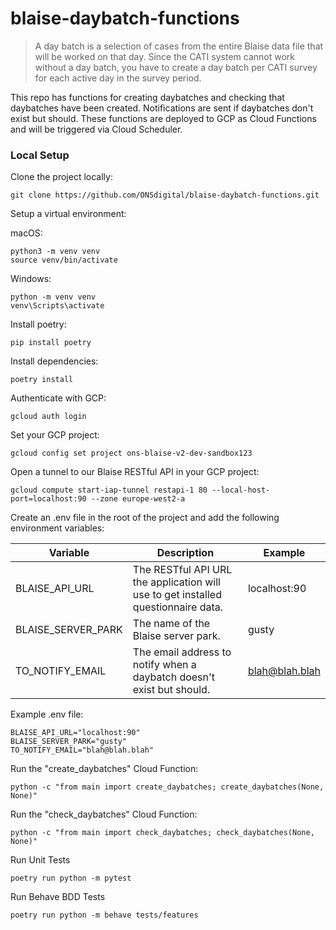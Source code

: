 # blaise-daybatch-functions

> A day batch is a selection of cases from the entire Blaise data file that will be worked on that day. Since the CATI system cannot work without a day batch, you have to create a day batch per CATI survey for each active day in the survey period.

This repo has functions for creating daybatches and checking that daybatches have been created. Notifications are sent
if daybatches don't exist but should. These functions are deployed to GCP as Cloud Functions and will be triggered via
Cloud Scheduler.

### Local Setup

Clone the project locally:

```shell
git clone https://github.com/ONSdigital/blaise-daybatch-functions.git
```

Setup a virtual environment:

macOS:

```shell
python3 -m venv venv  
source venv/bin/activate
```

Windows:

```shell
python -m venv venv  
venv\Scripts\activate
```

Install poetry:

```shell
pip install poetry
```

Install dependencies:

```shell
poetry install
```

Authenticate with GCP:

```shell
gcloud auth login
```

Set your GCP project:

```shell
gcloud config set project ons-blaise-v2-dev-sandbox123
```

Open a tunnel to our Blaise RESTful API in your GCP project:

```shell
gcloud compute start-iap-tunnel restapi-1 80 --local-host-port=localhost:90 --zone europe-west2-a
```

Create an .env file in the root of the project and add the following environment variables:

| Variable | Description | Example |
| --- | --- | --- |
| BLAISE_API_URL | The RESTful API URL the application will use to get installed questionnaire data. | localhost:90 |
| BLAISE_SERVER_PARK | The name of the Blaise server park. | gusty |
| TO_NOTIFY_EMAIL | The email address to notify when a daybatch doesn't exist but should. | blah@blah.blah |

Example .env file:

```shell
BLAISE_API_URL="localhost:90"
BLAISE_SERVER_PARK="gusty"
TO_NOTIFY_EMAIL="blah@blah.blah"
```

Run the "create_daybatches" Cloud Function:

```
python -c "from main import create_daybatches; create_daybatches(None, None)"
```

Run the "check_daybatches" Cloud Function:

```
python -c "from main import check_daybatches; check_daybatches(None, None)"
```

Run Unit Tests

```shell
poetry run python -m pytest
```

Run Behave BDD Tests

```shell
poetry run python -m behave tests/features
```